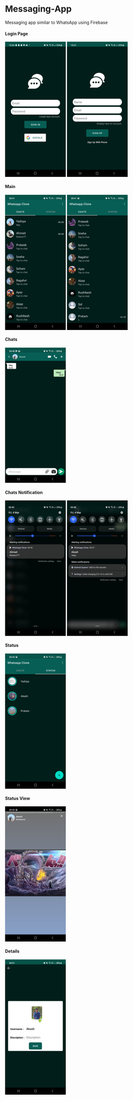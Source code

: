 # Messaging-App
Messaging app similar to WhatsApp using Firebase

#### Login Page
<img src="Screenshots/sign_in.jpg" width="200" title="Sign In Activity">  <img src="Screenshots/sign_up.jpg" width="200" title="Sign Up Activity">  

#### Main
<img src="Screenshots/main1.jpg" width="200" title="Main Activity">  <img src="Screenshots/main2.jpg" width="200" title="Main Activity">  

#### Chats
<img src="Screenshots/chats.jpg" width="200" title="Chats Activity">  


#### Chats Notification
<img src="Screenshots/noti_1.jpg" width="200" title="Notification">  <img src="Screenshots/noti_2.jpg" width="200" title="Notification">  


#### Status
<img src="Screenshots/status.jpg" width="200" title="Status"> 

#### Status View
<img src="Screenshots/status_view.jpg" width="200" title="Stauts View">  

#### Details
<img src="Screenshots/details.jpg" width="200" title="Details Activity">  
